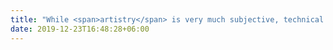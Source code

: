 ```yaml
---
title: "While <span>artistry</span> is very much subjective, technical <span>abilities</span> are not. Sometimes, all you need is someone who can pump up the <span>loudness</span>"
date: 2019-12-23T16:48:28+06:00
---
```

